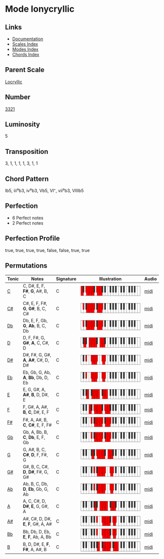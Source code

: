 # Mode Ionycryllic

## Links

- [Documentation](README.md)
- [Scales Index](Scales.md)
- [Modes Index](Modes.md)
- [Chords Index](Chords.md)

## Parent Scale

[Locryllic](ScaleLocryllic.md)

## Number

[3321](https://ianring.com/musictheory/scales/3321)

## Luminosity

5

## Transposition

3, 1, 1, 1, 1, 3, 1, 1

## Chord Pattern

Ib5, iii⁰b3, iv⁰b3, Vb5, VI⁺, vii⁰b3, VIIIb5

## Perfection

- 6 Perfect notes
- 2 Perfect notes

## Perfection Profile

true, true, true, true, false, false, true, true

## Permutations

| Tonic | Notes | Signature | Illustration | Audio |
|-------|-------|-----------|--------------|-------|
| [C](ModeCNaturalIonycryllic.md) | C, D#, E, F, **F#**, **G**, A#, B, C | C | ![CNaturalIonycryllic](ModeCNaturalIonycryllic.png) | [midi](https://github.com/edipermadi/music/blob/main/docs/ModeCNaturalIonycryllic.mid?raw=true) |
| [C#](ModeCSharpIonycryllic.md) | C#, E, F, F#, **G**, **G#**, B, C, C# | C | ![CSharpIonycryllic](ModeCSharpIonycryllic.png) | [midi](https://github.com/edipermadi/music/blob/main/docs/ModeCSharpIonycryllic.mid?raw=true) |
| [Db](ModeDFlatIonycryllic.md) | Db, E, F, Gb, **G**, **Ab**, B, C, Db | C | ![DFlatIonycryllic](ModeDFlatIonycryllic.png) | [midi](https://github.com/edipermadi/music/blob/main/docs/ModeDFlatIonycryllic.mid?raw=true) |
| [D](ModeDNaturalIonycryllic.md) | D, F, F#, G, **G#**, **A**, C, C#, D | C | ![DNaturalIonycryllic](ModeDNaturalIonycryllic.png) | [midi](https://github.com/edipermadi/music/blob/main/docs/ModeDNaturalIonycryllic.mid?raw=true) |
| [D#](ModeDSharpIonycryllic.md) | D#, F#, G, G#, **A**, **A#**, C#, D, D# | C | ![DSharpIonycryllic](ModeDSharpIonycryllic.png) | [midi](https://github.com/edipermadi/music/blob/main/docs/ModeDSharpIonycryllic.mid?raw=true) |
| [Eb](ModeEFlatIonycryllic.md) | Eb, Gb, G, Ab, **A**, **Bb**, Db, D, Eb | C | ![EFlatIonycryllic](ModeEFlatIonycryllic.png) | [midi](https://github.com/edipermadi/music/blob/main/docs/ModeEFlatIonycryllic.mid?raw=true) |
| [E](ModeENaturalIonycryllic.md) | E, G, G#, A, **A#**, **B**, D, D#, E | C | ![ENaturalIonycryllic](ModeENaturalIonycryllic.png) | [midi](https://github.com/edipermadi/music/blob/main/docs/ModeENaturalIonycryllic.mid?raw=true) |
| [F](ModeFNaturalIonycryllic.md) | F, G#, A, A#, **B**, **C**, D#, E, F | C | ![FNaturalIonycryllic](ModeFNaturalIonycryllic.png) | [midi](https://github.com/edipermadi/music/blob/main/docs/ModeFNaturalIonycryllic.mid?raw=true) |
| [F#](ModeFSharpIonycryllic.md) | F#, A, A#, B, **C**, **C#**, E, F, F# | C | ![FSharpIonycryllic](ModeFSharpIonycryllic.png) | [midi](https://github.com/edipermadi/music/blob/main/docs/ModeFSharpIonycryllic.mid?raw=true) |
| [Gb](ModeGFlatIonycryllic.md) | Gb, A, Bb, B, **C**, **Db**, E, F, Gb | C | ![GFlatIonycryllic](ModeGFlatIonycryllic.png) | [midi](https://github.com/edipermadi/music/blob/main/docs/ModeGFlatIonycryllic.mid?raw=true) |
| [G](ModeGNaturalIonycryllic.md) | G, A#, B, C, **C#**, **D**, F, F#, G | C | ![GNaturalIonycryllic](ModeGNaturalIonycryllic.png) | [midi](https://github.com/edipermadi/music/blob/main/docs/ModeGNaturalIonycryllic.mid?raw=true) |
| [G#](ModeGSharpIonycryllic.md) | G#, B, C, C#, **D**, **D#**, F#, G, G# | C | ![GSharpIonycryllic](ModeGSharpIonycryllic.png) | [midi](https://github.com/edipermadi/music/blob/main/docs/ModeGSharpIonycryllic.mid?raw=true) |
| [Ab](ModeAFlatIonycryllic.md) | Ab, B, C, Db, **D**, **Eb**, Gb, G, Ab | C | ![AFlatIonycryllic](ModeAFlatIonycryllic.png) | [midi](https://github.com/edipermadi/music/blob/main/docs/ModeAFlatIonycryllic.mid?raw=true) |
| [A](ModeANaturalIonycryllic.md) | A, C, C#, D, **D#**, **E**, G, G#, A | C | ![ANaturalIonycryllic](ModeANaturalIonycryllic.png) | [midi](https://github.com/edipermadi/music/blob/main/docs/ModeANaturalIonycryllic.mid?raw=true) |
| [A#](ModeASharpIonycryllic.md) | A#, C#, D, D#, **E**, **F**, G#, A, A# | C | ![ASharpIonycryllic](ModeASharpIonycryllic.png) | [midi](https://github.com/edipermadi/music/blob/main/docs/ModeASharpIonycryllic.mid?raw=true) |
| [Bb](ModeBFlatIonycryllic.md) | Bb, Db, D, Eb, **E**, **F**, Ab, A, Bb | C | ![BFlatIonycryllic](ModeBFlatIonycryllic.png) | [midi](https://github.com/edipermadi/music/blob/main/docs/ModeBFlatIonycryllic.mid?raw=true) |
| [B](ModeBNaturalIonycryllic.md) | B, D, D#, E, **F**, **F#**, A, A#, B | C | ![BNaturalIonycryllic](ModeBNaturalIonycryllic.png) | [midi](https://github.com/edipermadi/music/blob/main/docs/ModeBNaturalIonycryllic.mid?raw=true) |
